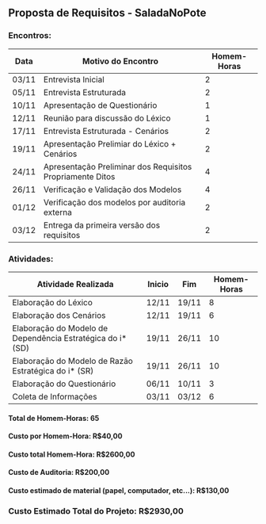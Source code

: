 ## Proposta de Requisitos - SaladaNoPote

### Encontros:
Data | Motivo do Encontro | Homem-Horas
------------ | ------------- | -------------- |
03/11 | Entrevista Inicial | 2
05/11 | Entrevista Estruturada | 2
10/11 | Apresentação de Questionário | 1
12/11 | Reunião para discussão do Léxico | 1
17/11 | Entrevista Estruturada - Cenários | 2
19/11 | Apresentação Prelimiar do Léxico + Cenários | 2
24/11 | Apresentação Preliminar dos Requisitos Propriamente Ditos | 4
26/11 | Verificação e Validação dos Modelos | 4
01/12 | Verificação dos modelos por auditoria externa | 2
03/12 | Entrega da primeira versão dos requisitos | 2

### Atividades:

Atividade Realizada | Inicio | Fim | Homem-Horas
 ----------------   | ----------- | ----------- | ------------ |
Elaboração do Léxico | 12/11 | 19/11  | 8
Elaboração dos Cenários | 12/11| 19/11 | 6
Elaboraçāo do Modelo de Dependência Estratégica do i* (SD) | 19/11 | 26/11 | 10
Elaboraçāo do Modelo de Razāo Estratégica do i* (SR) | 19/11 | 26/11 | 10
Elaboração do Questionário | 06/11 | 10/11 | 3
Coleta de Informações | 03/11 | 03/12 | 6

#### Total de Homem-Horas: 65
#### Custo por Homem-Hora: R$40,00
#### Custo total Homem-Hora: R$2600,00
#### Custo de Auditoria: R$200,00
#### Custo estimado de material (papel, computador, etc...): R$130,00

### Custo Estimado Total do Projeto: R$2930,00
